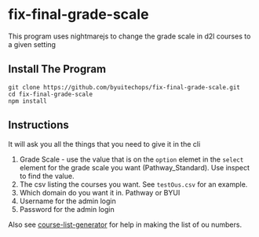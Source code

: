 # fix-final-grade-scale

This program uses nightmarejs to change the grade scale in d2l courses to a given setting

## Install The Program

```
git clone https://github.com/byuitechops/fix-final-grade-scale.git
cd fix-final-grade-scale
npm install 
``` 
## Instructions
It will ask you all the things that you need to give it in the cli
   1. Grade Scale - use the value that is on the `option` elemet in the `select` element for the grade scale you want (Pathway_Standard). Use inspect to find the value.
   2. The csv listing the courses you want. See `testOus.csv` for an example. 
   3. Which domain do you want it in. Pathway or BYUI
   4. Username for the admin login
   5. Password for the admin login
   
Also see [course-list-generator](http://www.github.com/byuitechops/course-list-generator) for help in making the list of ou numbers.

